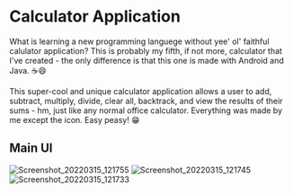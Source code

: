 # Calculator Application
What is learning a new programming languege without yee' ol' faithful calulator application? This is probably my fifth, if not more, calculator that I've created - the only difference is that this one is made with Android and Java. ☕😄 

This super-cool and unique calculator application allows a user to add, subtract, multiply, divide, clear all, backtrack, and view the results of their sums - hm, just like any normal office calculator. Everything was made by me except the icon. Easy peasy! 😁

## Main UI
![Screenshot_20220315_121755](https://user-images.githubusercontent.com/87696858/158358135-b18b0597-f3c4-4ff7-be6f-54c29e7157bb.png)
![Screenshot_20220315_121745](https://user-images.githubusercontent.com/87696858/158358229-39366b35-ff23-46fc-88b0-50cdcf872438.png)
![Screenshot_20220315_121733](https://user-images.githubusercontent.com/87696858/158358197-31e99d3b-e854-44dd-94b6-885ca7a57e28.png)
